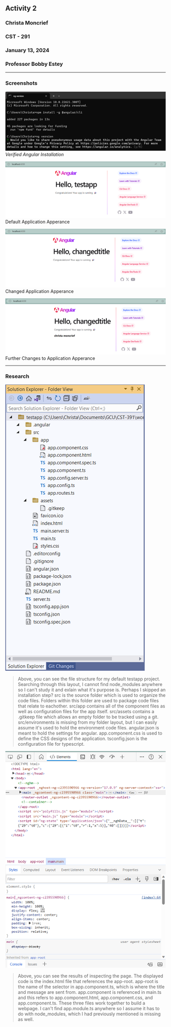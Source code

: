 <!-- Header -->
## **Activity 2**
### **Christa Moncrief**
### **CST - 291**
### **January 13, 2024**
### **Professor Bobby Estey**

---

<!-- Part 1 -->
### Screenshots
![Verified Angular](https://github.com/ScribeEzra/CST---391/blob/main/Media/Activity%202/01.png)
*Verified Angular Installation*

![Default Application](https://github.com/ScribeEzra/CST---391/blob/main/Media/Activity%202/02.png)
Default Application Apperance

![Changed Application](https://github.com/ScribeEzra/CST---391/blob/main/Media/Activity%202/03.png)
Changed Application Apperance

![Further Changes](https://github.com/ScribeEzra/CST---391/blob/main/Media/Activity%202/04.png)
Further Changes to Application Apperance

---

<!-- Part 2 -->
### Research
![File Layout](https://github.com/ScribeEzra/CST---391/blob/main/Media/Activity%202/FileLayout.png)
> Above, you can see the file structure for my default testapp project. 
> Searching through this layout, I cannot find node_modules anywhere so I can't study it and exlain what it's purpose is. Perhaps I skipped an installation step?
> src is the source folder which is used to organize the code files. Folders within this folder are used to package code files that relate to eachother.
> src/app contains all of the component files as well as configuration files for the app itself.
> src/assets contains a .gitkeep file which allows an empty folder to be tracked using a git.
> src/environments is missing from my folder layout, but I can easily assume it's used to hold the environment code files.
> angular.json is meant to hold the settings for angular. 
> app.component.css is used to define the CSS designs of the application.
> tsconfig.json is the configuration file for typescript. 

![InspectedPage](https://github.com/ScribeEzra/CST---391/blob/main/Media/Activity%202/InspectedPage.png)
> Above, you can see the results of inspecting the page. The displayed code is the index.html file that references the app-root. 
> app-root is the name of the selector in app.component.ts, which is where the title and message are sent from. 
> app.component is referenced in main.ts and this refers to app.component.html, app.component.css, and app.component.ts.
> These three files work together to build a webpage. I can't find app.module.ts anywhere so I assume it has to do with node_modules,
> which I had previously mentioned is missing as well. 
